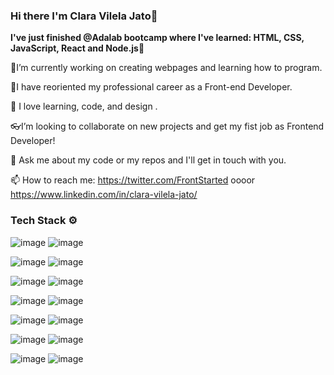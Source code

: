 ### Hi there  I'm Clara Vilela Jato👋

  **I've just finished @Adalab bootcamp where I've learned: HTML, CSS, JavaScript, React and Node.js**🚀

  🔭I’m currently working on creating webpages and learning how to program.
  
  🌱I have reoriented my professional career as a Front-end Developer.
  
  👯 I love learning, code, and design .
  
  👓I’m looking to collaborate on new projects and get my fist job as Frontend Developer!

  💬 Ask me about my code or my repos and I'll get in touch with you.
  
  📫 How to reach me: https://twitter.com/FrontStarted oooor https://www.linkedin.com/in/clara-vilela-jato/

### Tech Stack ⚙️
![image](https://user-images.githubusercontent.com/86962051/139222323-f25e8390-bce1-488f-8592-487d5403522a.png)
![image](https://user-images.githubusercontent.com/86962051/139222388-ffa63a67-1f83-452d-ac5b-4757362715a8.png)

![image](https://user-images.githubusercontent.com/86962051/139222406-3ac78503-1a56-4d6f-a334-4228983fd5b7.png)
![image](https://user-images.githubusercontent.com/86962051/139222428-bbbfdd96-c7fc-4cb5-b4d8-62bd810865c8.png)

![image](https://user-images.githubusercontent.com/86962051/139222452-809f252f-f431-4ceb-972a-43edef9e95c6.png)
![image](https://user-images.githubusercontent.com/86962051/139222472-a53e3a87-104d-40d4-9c0d-7cba98c5b692.png)

![image](https://user-images.githubusercontent.com/86962051/139222488-f5952fcf-2872-4983-bfaa-6790f8c7135b.png)
![image](https://user-images.githubusercontent.com/86962051/139222513-e8bff590-5154-4c0d-80f4-8473c479bd43.png)

![image](https://user-images.githubusercontent.com/86962051/139222550-724bf45e-c6c3-466e-8af6-19ee816ece86.png)
![image](https://user-images.githubusercontent.com/86962051/139222580-68fc7d62-1025-4c90-9ec8-3d4ffb63ade4.png)

![image](https://user-images.githubusercontent.com/86962051/139222610-7e258ce3-ddcb-4617-9b1b-beb3d018bae5.png)
![image](https://user-images.githubusercontent.com/86962051/139222632-5dc4c33e-d8fa-472d-8603-6ffbf2402df1.png)

![image](https://user-images.githubusercontent.com/86962051/139222660-e295f877-ecf4-467b-bd4e-1bc530c6231d.png)
![image](https://user-images.githubusercontent.com/86962051/139222700-fee58675-4044-40c5-bed3-b43aec8fcf9e.png)
